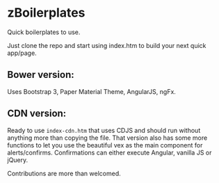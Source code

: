 # zBoilerplates
Quick boilerplates to use. 

Just clone the repo and start using index.htm to build your next quick app/page.

## Bower version:
Uses Bootstrap 3, Paper Material Theme, AngularJS, ngFx.

## CDN version:
Ready to use `index-cdn.htm` that uses CDJS and should run without anything more than copying the file. That version also has some more functions to let you use the beautiful vex as the main component for alerts/confirms. Confirmations can either execute Angular, vanilla JS or jQuery.

Contributions are more than welcomed.
